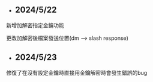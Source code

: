  * ## 2024/5/22
新增加解密指定金鑰功能

更改加解密後檔案發送位置(dm --> slash response)

* ## 2024/5/23
修復了在沒有設定金鑰時直接用金鑰解密時會發生錯誤的bug